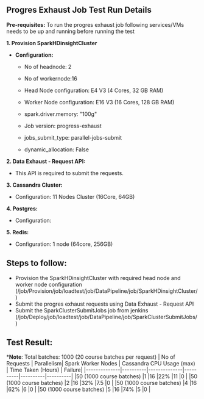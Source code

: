 ## Progres Exhaust Job Test Run Details

**Pre-requisites:** To run the progres exhaust job following services/VMs needs to be up and running before running the test

**1. Provision SparkHDinsightCluster**
- **Configuration:**
  
   - No of headnode: 2
  
  - No of workernode:16
  
   - Head Node configuration: E4 V3 (4 Cores, 32 GB RAM)
  
   - Worker Node configuration: E16 V3 (16 Cores, 128 GB RAM)
  
   - spark.driver.memory: "100g"
   
   - Job version: progress-exhaust
  
   - jobs_submit_type: parallel-jobs-submit
  
   - dynamic_allocation: False 
  
**2. Data Exhaust - Request API:** 
  - This API is required to submit the requests.
  
**3. Cassandra Cluster:**
  - Configuration: 11 Nodes Cluster (16Core, 64GB)
  
**4. Postgres:**
  - Configuration:
  
**5. Redis:**
  - Configuration: 1 node (64core, 256GB)

## Steps to follow:
  - Provision the SparkHDinsightCluster with required head node and worker node configuration (/job/Provision/job/loadtest/job/DataPipeline/job/SparkHDinsightCluster/)
  - Submit the progres exhaust requests using Data Exhaust - Request API
  - Submit the SparkClusterSubmitJobs job from jenkins (/job/Deploy/job/loadtest/job/DataPipeline/job/SparkClusterSubmitJobs/)

## Test Result:
***Note**: Total batches: 1000 (20 course batches per request)
| No of Requests | Parallelism| Spark Worker Nodes | Cassandra CPU Usage (max) | Time Taken (Hours) | Failure|
|--------------|----------|--------------|----------|----------|----------|
|50 (1000 course batches)          |1         |16            |22%       |11        |0         |
|50 (1000 course batches)           |2         |16            |32%       |7.5       |0         |
|50 (1000 course batches)          |4         |16            |62%       |6         |0         |
|50 (1000 course batches)          |5         |16            |74%       |5         |0         |
